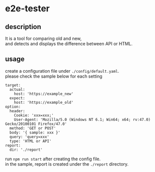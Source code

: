# e2e-tester

## description
It is a tool for comparing old and new,   
and detects and displays the difference between API or HTML.

## usage
create a configuration file under `./config/default.yaml`.  
please check the sample below for each setting

```shell
target:
  actual:
    host: 'https://example_new'
  expect:
    host: 'https://example_old'
option:
  header: 
    Cookie: 'xxx=xxx;'
    User-Agent: 'Mozilla/5.0 (Windows NT 6.1; Win64; x64; rv:47.0) Gecko/20100101 Firefox/47.0'
  method: 'GET or POST'
  body: '{ sample: xxx }'
  query: 'query=xxx'
  type: 'HTML or API'
report:
  dir: './report'
```

run `npm run start` after creating the config file.  
in the sample, report is created under the `./report` directory.